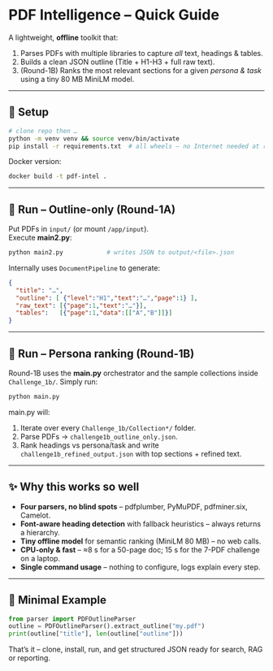 # PDF Intelligence – Quick Guide

A lightweight, **offline** toolkit that:

1. Parses PDFs with multiple libraries to capture *all* text, headings & tables.
2. Builds a clean JSON outline (Title + H1-H3 + full raw text).
3. (Round-1B) Ranks the most relevant sections for a given *persona & task* using a tiny 80 MB MiniLM model.

---

## 🔧  Setup

```bash
# clone repo then …
python -m venv venv && source venv/bin/activate
pip install -r requirements.txt  # all wheels – no Internet needed at runtime
```

Docker version:
```bash
docker build -t pdf-intel .
```

---

## 🚀  Run – Outline-only (Round-1A)

Put PDFs in `input/` (or mount `/app/input`).  
Execute **main2.py**:
```bash
python main2.py            # writes JSON to output/<file>.json
```
Internally uses `DocumentPipeline` to generate:
```json
{
  "title": "…",
  "outline": [ {"level":"H1","text":"…","page":1} ],
  "raw_text": [{"page":1,"text":"…"}],
  "tables":   [{"page":1,"data":[["A","B"]]}]
}
```

---

## 🚀  Run – Persona ranking (Round-1B)

Round-1B uses the **main.py** orchestrator and the sample collections inside `Challenge_1b/`.
Simply run:
```bash
python main.py
```
main.py will:
1. Iterate over every `Challenge_1b/Collection*/` folder.  
2. Parse PDFs → `challenge1b_outline_only.json`.  
3. Rank headings vs persona/task and write `challenge1b_refined_output.json` with top sections + refined text.

---

## ✨  Why this works so well

* **Four parsers, no blind spots** – pdfplumber, PyMuPDF, pdfminer.six, Camelot.
* **Font-aware heading detection** with fallback heuristics – always returns a hierarchy.
* **Tiny offline model** for semantic ranking (MiniLM 80 MB) – no web calls.
* **CPU-only & fast** – ≈8 s for a 50-page doc; 15 s for the 7-PDF challenge on a laptop.
* **Single command usage** – nothing to configure, logs explain every step.

---

## 📄  Minimal Example

```python
from parser import PDFOutlineParser
outline = PDFOutlineParser().extract_outline("my.pdf")
print(outline["title"], len(outline["outline"]))
```

That’s it – clone, install, run, and get structured JSON ready for search, RAG or reporting. 